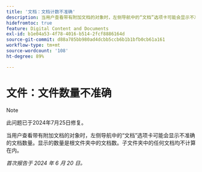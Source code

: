 ```yaml
---
title: '文档：文档计数不准确'
description: 当用户查看带有附加文档的对象时，左侧导航中的“文档”选项卡可能会显示不准确的文档数量。显示的数量是根文件夹中的文档数。子文件夹中的任何文档均不计算在内。
hidefromtoc: true
feature: Digital Content and Documents
exl-id: b1e04a53-4f78-4016-b514-2fcf8886164d
source-git-commit: d88a785bb980ad4dcbb5ccb6b1b1bfb0cb61a161
workflow-type: tm+mt
source-wordcount: '108'
ht-degree: 89%

---
```


# 文件：文件数量不准确

>[!NOTE]
>
>此问题已于2024年7月25日修复。

当用户查看带有附加文档的对象时，左侧导航中的“文档”选项卡可能会显示不准确的文档数量。显示的数量是根文件夹中的文档数。子文件夹中的任何文档均不计算在内。

_首次报告于 2024 年 6 月 20 日。_
